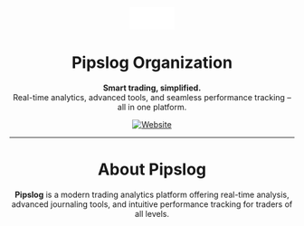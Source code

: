 <p align="center">
  <img src="./logo.png" alt="Pipslog Logo" />
</p>

<h1 align="center">Pipslog Organization</h1>

<p align="center">
  <b>Smart trading, simplified.</b><br/>
  Real-time analytics, advanced tools, and seamless performance tracking – all in one platform.
</p>

<p align="center">
  <a href="https://pipslog.com" target="_blank">
    <img src="https://img.shields.io/badge/Website-pipslog.com-blue?style=for-the-badge&logo=google-chrome" alt="Website"/>
  </a>
</p>

---

<h1 align="center">About Pipslog</h1>

<p align="center">
  <b>Pipslog</b> is a modern trading analytics platform offering real-time analysis, advanced journaling tools, and intuitive performance tracking for traders of all levels.
</p>
